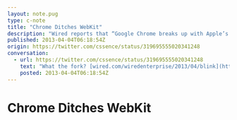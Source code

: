 ```yaml
---
layout: note.pug
type: c-note
title: "Chrome Ditches WebKit"
description: "Wired reports that “Google Chrome breaks up with Apple’s WebKit”."
published: 2013-04-04T06:18:54Z
origin: https://twitter.com/cssence/status/319695555020341248
conversation:
  - url: https://twitter.com/cssence/status/319695555020341248
    text: "What the fork? [wired.com/wiredenterprise/2013/04/blink](https://www.wired.com/2013/04/blink/)"
    posted: 2013-04-04T06:18:54Z
---
```


# Chrome Ditches WebKit
